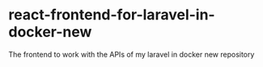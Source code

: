 # react-frontend-for-laravel-in-docker-new
The frontend to work with the APIs of my laravel in docker new repository
